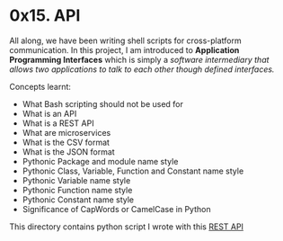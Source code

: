# 0x15. API

All along, we have been writing shell scripts for cross-platform communication. In this project, I am introduced to <b>Application Programming Interfaces</b> which is simply a <i>software intermediary that allows two applications to talk to each other though defined interfaces.</i>


Concepts learnt:
- What Bash scripting should not be used for
- What is an API
- What is a REST API
- What are microservices
- What is the CSV format
- What is the JSON format
- Pythonic Package and module name style
- Pythonic Class, Variable, Function and Constant name style
- Pythonic Variable name style
- Pythonic Function name style
- Pythonic Constant name style
- Significance of CapWords or CamelCase in Python


This directory contains python script I wrote with this [REST API](https://jsonplaceholder.typicode.com/)